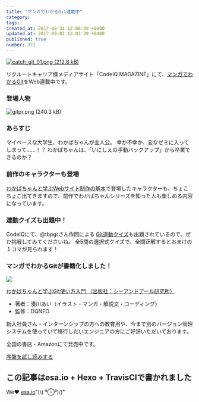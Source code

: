 ```yaml
---
title: "マンガでわかるGit連載中"
category: 
tags: 
created_at: 2017-08-31 12:06:39 +0900
updated_at: 2017-09-02 13:03:39 +0900
published: true
number: 372
---
```


<a href="https://codeiq.jp/magazine/category/git-ai/">
<img alt="catch_git_01.png (212.8 kB)" src="https://img.esa.io/uploads/production/attachments/3412/2017/08/31/7092/37e6759b-8a2d-4932-a673-d97db70721a4.png">
</a>

リクルートキャリア様メディアサイト「CodeIQ MAGAZINE」にて、[マンガでわかるGit](https://codeiq.jp/magazine/category/git-ai/)をWeb連載中です。

### 登場人物
<img alt="gitpr.png (240.3 kB)" src="https://img.esa.io/uploads/production/attachments/3412/2017/08/31/7092/f990bc8d-e1ad-4fed-b22f-f50a73936443.png">

<!-- more -->

### あらすじ
マイペースな大学生、わかばちゃんが主人公。
幸か不幸か、変なゼミに入ってしまって……！？
わかばちゃんは、「いにしえの手動バックアップ」から卒業できるのか？

### 前作のキャラクターも登場
[わかばちゃんと学ぶWebサイト制作の基本](https://goo.gl/wEZLEY)で登場したキャラクターも、ちょこちょこ出てきますので、前作でわかばちゃんシリーズを知った人も楽しめる内容になっています。

### 連動クイズも出題中！
CodeIQにて、@tbpgrさん作問による [Git連動クイズ](https://codeiq.jp/q/3063)も出題されているので、ぜひ挑戦してみてくださいね。
全5問の選択式クイズで、全問正解するとおまけの１コマが見られます！

### マンガでわかるGitが書籍化しました！
<a target="_blank" href="https://www.amazon.co.jp/gp/product/4863542178/ref=as_li_tl?ie=UTF8&camp=247&creative=1211&creativeASIN=4863542178&linkCode=as2&tag=cam51p-22&linkId=7ce9e777aff97d46dcec9f6aedf3429d"><img src="https://img.esa.io/uploads/production/attachments/3412/2017/07/06/7092/4225430e-938b-4f6c-86e3-0b8c2f6b8ccf.png"></a>

<a target="_blank" href="https://www.amazon.co.jp/gp/product/4863542178/ref=as_li_tl?ie=UTF8&camp=247&creative=1211&creativeASIN=4863542178&linkCode=as2&tag=cam51p-22&linkId=7ce9e777aff97d46dcec9f6aedf3429d">わかばちゃんと学ぶGit使い方入門 （出版社：シーアンドアール研究所）</a>

- 著者：湊川あい（イラスト・マンガ・解説文・コーディング）
- 監修：DQNEO

新入社員さん・インターンシップの方への教育用や、今まで別のバージョン管理システムを使っていて移行したいエンジニアの方にご好評いただいております。

全国の書店・Amazonにて発売中です。

<a target="_blank" href="https://www.amazon.co.jp/gp/product/4863542178/ref=as_li_tl?ie=UTF8&camp=247&creative=1211&creativeASIN=4863542178&linkCode=as2&tag=cam51p-22&linkId=7ce9e777aff97d46dcec9f6aedf3429d">序盤を試し読みする</a>

## この記事はesa.io + Hexo + TravisCIで書かれました
We❤️  [esa.io](https://esa.io/)"(\\( ⁰⊖⁰)/)"
